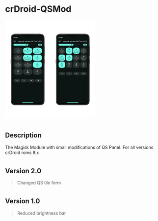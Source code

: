 # crDroid-QSMod

<img width="147" height="320" src="/assets/qs3.png"><img width="147" height="320" src="/assets/qs4.png">

#
#
## Description
 The Magisk Module with small modifications of QS Panel. For all versions crDroid roms 8.x

#
#
## Version 2.0
> Changed QS tile form

#
## Version 1.0
> Reduced brightness bar

#
#
<!--
![Release](https://img.shields.io/github/downloads/PycmShoma/crDroid-QSMod/latest/total?label=Downloads%20%28Latest%20Release%29&style=social)

![All Releases](https://img.shields.io/github/downloads/PycmShoma/crDroid-QSMod/total?label=Downloads%20%28All%20Releases%29&style=social)
-->
